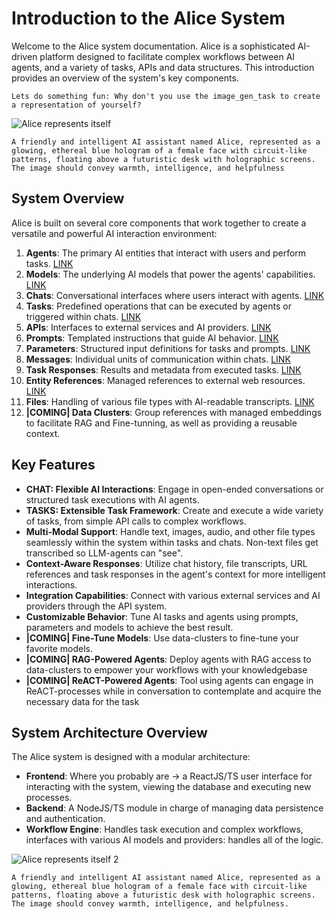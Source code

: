 # Introduction to the Alice System

Welcome to the Alice system documentation. Alice is a sophisticated AI-driven platform designed to facilitate complex workflows between AI agents, and a variety of tasks, APIs and data structures. This introduction provides an overview of the system's key components.
```User_prompt 
Lets do something fun: Why don't you use the image_gen_task to create a representation of yourself?
```
![Alice represents itself](/content/img/alice_represented_1_small.png)
```Assistant_prompt 
A friendly and intelligent AI assistant named Alice, represented as a glowing, ethereal blue hologram of a female face with circuit-like patterns, floating above a futuristic desk with holographic screens. The image should convey warmth, intelligence, and helpfulness
```
## System Overview

Alice is built on several core components that work together to create a versatile and powerful AI interaction environment:

1. **Agents**: The primary AI entities that interact with users and perform tasks. [LINK](/knowledgebase/agent)
2. **Models**: The underlying AI models that power the agents' capabilities. [LINK](/knowledgebase/model)
3. **Chats**: Conversational interfaces where users interact with agents. [LINK](/knowledgebase/chat)
4. **Tasks**: Predefined operations that can be executed by agents or triggered within chats. [LINK](/knowledgebase/task)
5. **APIs**: Interfaces to external services and AI providers. [LINK](/knowledgebase/api)
6. **Prompts**: Templated instructions that guide AI behavior. [LINK](/knowledgebase/prompt)
7. **Parameters**: Structured input definitions for tasks and prompts. [LINK](/knowledgebase/parameter)
8. **Messages**: Individual units of communication within chats. [LINK](/knowledgebase/message)
9. **Task Responses**: Results and metadata from executed tasks. [LINK](/knowledgebase/task_response)
10. **Entity References**: Managed references to external web resources. [LINK](/knowledgebase/entity_reference)
11. **Files**: Handling of various file types with AI-readable transcripts. [LINK](/knowledgebase/file)
12. **|COMING| Data Clusters**: Group references with managed embeddings to facilitate RAG and Fine-tunning, as well as providing a reusable context.

## Key Features

- **CHAT: Flexible AI Interactions**: Engage in open-ended conversations or structured task executions with AI agents.
- **TASKS: Extensible Task Framework**: Create and execute a wide variety of tasks, from simple API calls to complex workflows.
- **Multi-Modal Support**: Handle text, images, audio, and other file types seamlessly within the system within tasks and chats. Non-text files get transcribed so LLM-agents can "see".
- **Context-Aware Responses**: Utilize chat history, file transcripts, URL references and task responses in the agent's context for more intelligent interactions.
- **Integration Capabilities**: Connect with various external services and AI providers through the API system.
- **Customizable Behavior**: Tune AI tasks and agents using prompts, parameters and models to achieve the best result.
- **|COMING| Fine-Tune Models**: Use data-clusters to fine-tune your favorite models. 
- **|COMING| RAG-Powered Agents**: Deploy agents with RAG access to data-clusters to empower your workflows with your knowledgebase
- **|COMING| ReACT-Powered Agents**: Tool using agents can engage in ReACT-processes while in conversation to contemplate and acquire the necessary data for the task

## System Architecture Overview

The Alice system is designed with a modular architecture:

- **Frontend**: Where you probably are -> a ReactJS/TS user interface for interacting with the system, viewing the database and executing new processes.
- **Backend**: A NodeJS/TS module in charge of managing data persistence and authentication.
- **Workflow Engine**: Handles task execution and complex workflows, interfaces with various AI models and providers: handles all of the logic.

![Alice represents itself 2](/content/img/alice_represented_2_small.png)
```Assistant_prompt 
A friendly and intelligent AI assistant named Alice, represented as a glowing, ethereal blue hologram of a female face with circuit-like patterns, floating above a futuristic desk with holographic screens. The image should convey warmth, intelligence, and helpfulness.
```